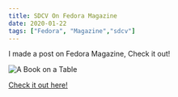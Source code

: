 ```yaml
---
title: SDCV On Fedora Magazine
date: 2020-01-22
tags: ["Fedora", "Magazine","sdcv"]
---
```


I made a post on Fedora Magazine, Check it out!

![A Book on a Table](https://fedoramagazine.org/wp-content/uploads/2019/12/sdcv-816x345.jpg)

[Check it out here!](https://fedoramagazine.org/set-up-an-offline-command-line-dictionary-in-fedora/)
